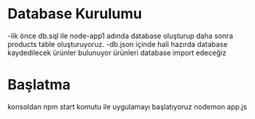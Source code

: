 # Database Kurulumu
 -ilk önce db.sql ile node-app1 adında database oluşturup daha sonra products table oluşturuyoruz.
 -db.json içinde hali hazırda database kaydedilecek ürünler bulunuyor ürünleri database import edeceğiz

# Başlatma
konsoldan npm start komutu ile uygulamayı başlatıyoruz
nodemon app.js
